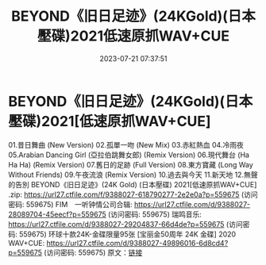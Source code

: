 ﻿---
title: BEYOND《旧日足迹》(24KGold)(日本壓碟)2021低速原抓WAV+CUE
date: 2023-07-21 07:37:51
categories: WAV车载音乐、镜像
tags: 华语中文
---
# BEYOND《旧日足迹》(24KGold)(日本壓碟)2021[低速原抓WAV+CUE]

01.昔日舞曲 (New Version)
02.孤單一吻 (New Mix)
03.赤紅熱血
04.冷雨夜
05.Arabian Dancing Girl (亞拉伯跳舞女郎) (Remix Version)
06.現代舞台 (Ha Ha Ha) (Remix Version)
07.舊日的足跡 (Full Version)
08.東方寶藏 (Long Way Without Friends)
09.午夜流浪 (Remix Version)
10.過去與今天
11.新天地
12.無聲的告別
BEYOND《旧日足迹》(24K Gold) (日本壓碟) 2021[低速原抓WAV+CUE] .zip: https://url27.ctfile.com/f/9388027-618790277-2e2e0a?p=559675
(访问密码: 559675)
FIM　一听钟情公司合辑: https://url27.ctfile.com/d/9388027-28089704-45eecf?p=559675
(访问密码: 559675)
瑞鸣音乐: https://url27.ctfile.com/d/9388027-29204837-66d4de?p=559675
(访问密码: 559675)
环球十款24K-金碟限量95张 [宝丽金50周年 24K 金碟] 2020 WAV+CUE: https://url27.ctfile.com/d/9388027-49896016-6d8cd4?p=559675
(访问密码: 559675)
原文：[链接](https://blog.sina.com.cn/s/blog_1647c7e76010312rw.html)